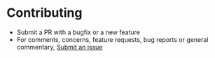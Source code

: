 # Contributing

* Submit a PR with a bugfix or a new feature
* For comments, concerns, feature requests, bug reports or general commentary, [Submit an issue](https://github.com/nftscan2022/nftscan-api-python-sdk/issues) 

